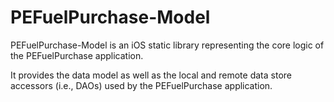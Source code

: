 # PEFuelPurchase-Model

PEFuelPurchase-Model is an iOS static library representing the core logic of the
PEFuelPurchase application.

It provides the data model as well as the local and remote data store accessors
(i.e., DAOs) used by the PEFuelPurchase application.
